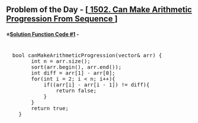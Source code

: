 ## Problem of the Day - [<a href="https://leetcode.com/problems/can-make-arithmetic-progression-from-sequence/"> 1502. Can Make Arithmetic Progression From Sequence </a>]


#### ⭐<ins>Solution Function Code #1</ins> -
<pre>

  bool canMakeArithmeticProgression(vector<int>& arr) {
        int n = arr.size();
        sort(arr.begin(), arr.end());
        int diff = arr[1] - arr[0];
        for(int i = 2; i < n; i++){
            if((arr[i] - arr[i - 1]) != diff){
                return false;
            }
        }
        return true;
    }
</pre>
